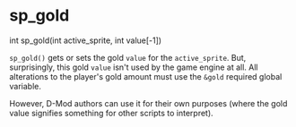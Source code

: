 # sp_gold

<Prototype>int sp_gold(int active_sprite, int value[-1])</Prototype>

`sp_gold()` gets or sets the gold `value` for the `active_sprite`. But, surprisingly, this gold `value` isn't used by the game engine at all. All alterations to the player's gold amount must use the `&gold` required global variable.

However, D-Mod authors can use it for their own purposes (where the gold value signifies something for other scripts to interpret).
